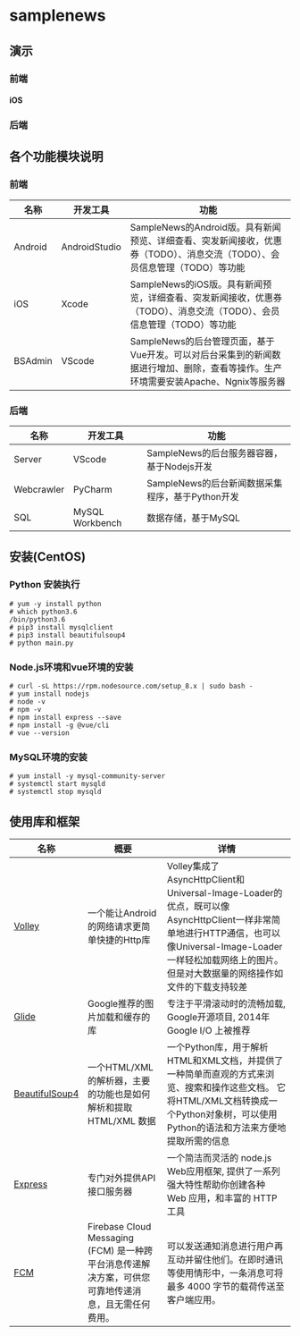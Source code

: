# samplenews

## 演示
### 前端
#### iOS

### 后端

## 各个功能模块说明
### 前端
| 名称 | 开发工具 | 功能 |
| ---- | ---- | ---- |
| Android | AndroidStudio | SampleNews的Android版。具有新闻预览、详细查看、突发新闻接收，优惠券（TODO）、消息交流（TODO）、会员信息管理（TODO）等功能 |
| iOS | Xcode | SampleNews的iOS版。具有新闻预览，详细查看、突发新闻接收，优惠券（TODO）、消息交流（TODO）、会员信息管理（TODO）等功能|
| BSAdmin | VScode | SampleNews的后台管理页面，基于Vue开发。可以对后台采集到的新闻数据进行增加、删除，查看等操作。生产环境需要安装Apache、Ngnix等服务器 |

### 后端
| 名称 | 开发工具 | 功能 |
| ---- | ---- | ---- |
| Server | VScode | SampleNews的后台服务器容器，基于Nodejs开发 |
| Webcrawler | PyCharm | SampleNews的后台新闻数据采集程序，基于Python开发 |
| SQL | MySQL Workbench | 数据存储，基于MySQL |

## 安装(CentOS)
### Python 安装执行
```
# yum -y install python
# which python3.6
/bin/python3.6
# pip3 install mysqlclient
# pip3 install beautifulsoup4
# python main.py
```
### Node.js环境和vue环境的安装
```
# curl -sL https://rpm.nodesource.com/setup_8.x | sudo bash -
# yum install nodejs
# node -v
# npm -v
# npm install express --save
# npm install -g @vue/cli
# vue --version
```
### MySQL环境的安装
```
# yum install -y mysql-community-server
# systemctl start mysqld
# systemctl stop mysqld
```

## 使用库和框架
| 名称 | 概要 | 详情|
| ---- | ---- |---- |
| [Volley](https://github.com/mcxiaoke/android-volley) | 一个能让Android的网络请求更简单快捷的Http库 |Volley集成了AsyncHttpClient和Universal-Image-Loader的优点，既可以像AsyncHttpClient一样非常简单地进行HTTP通信，也可以像Universal-Image-Loader一样轻松加载网络上的图片。但是对大数据量的网络操作如文件的下载支持较差|
| [Glide](https://github.com/bumptech/glide) | Google推荐的图片加载和缓存的库 |专注于平滑滚动时的流畅加载, Google开源项目, 2014年Google I/O 上被推荐|
| [BeautifulSoup4](https://pypi.org/project/beautifulsoup4/) | 一个HTML/XML的解析器，主要的功能也是如何解析和提取HTML/XML 数据 |一个Python库，用于解析HTML和XML文档，并提供了一种简单而直观的方式来浏览、搜索和操作这些文档。 它将HTML/XML文档转换成一个Python对象树，可以使用Python的语法和方法来方便地提取所需的信息|
| [Express](https://expressjs.com/) | 专门对外提供API接口服务器 |一个简洁而灵活的 node.js Web应用框架, 提供了一系列强大特性帮助你创建各种 Web 应用，和丰富的 HTTP 工具|
|[FCM](https://firebase.google.com/docs/cloud-messaging)|Firebase Cloud Messaging (FCM) 是一种跨平台消息传递解决方案，可供您可靠地传递消息，且无需任何费用。|可以发送通知消息进行用户再互动并留住他们。在即时通讯等使用情形中，一条消息可将最多 4000 字节的载荷传送至客户端应用。|
